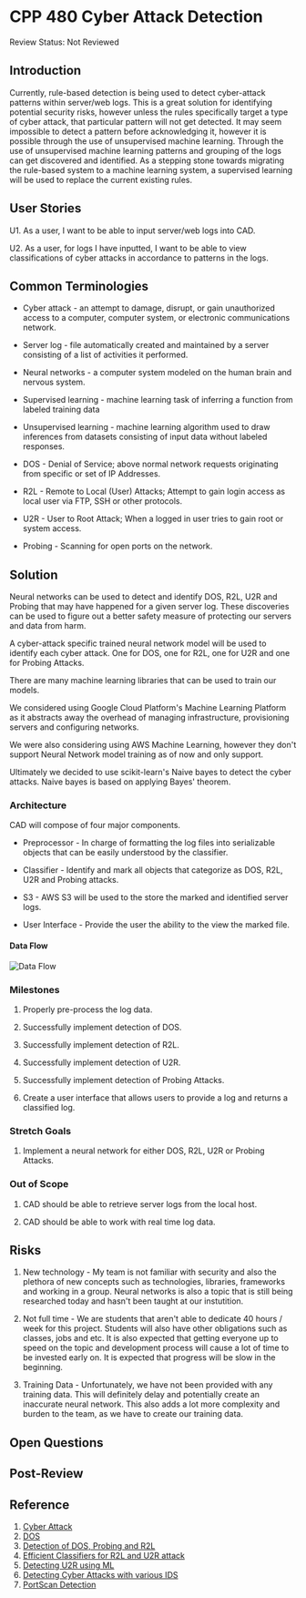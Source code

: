 # CPP 480 Cyber Attack Detection

Review Status: Not Reviewed

## Introduction
Currently, rule-based detection is being used to detect cyber-attack patterns within server/web
logs. This is a great solution for identifying potential security risks, however unless the rules
 specifically target a type of cyber attack, that particular pattern will not get detected. It
 may seem impossible to detect a pattern before acknowledging it, however it is possible through
 the use of unsupervised machine learning. Through the use of unsupervised machine learning
 patterns and grouping of the logs can get discovered and identified. As a stepping stone towards
  migrating the rule-based system to a machine learning system, a supervised learning will be
  used to replace the current existing rules.

## User Stories

U1. As a user, I want to be able to input server/web logs into CAD.

U2. As a user, for logs I have inputted, I want to be able to view classifications of cyber attacks
 in accordance to patterns in the logs.

## Common Terminologies

* Cyber attack - an attempt to damage, disrupt, or gain unauthorized access to a computer,
computer system, or electronic communications network.

* Server log - file automatically created and maintained by a server consisting of a list of
activities it performed.

* Neural networks - a computer system modeled on the human brain and nervous system.

* Supervised learning - machine learning task of inferring a function from labeled training data

* Unsupervised learning - machine learning algorithm used to draw inferences from datasets
consisting of
input data without labeled responses.

* DOS - Denial of Service; above normal network requests originating from specific or set of IP
Addresses.

* R2L - Remote to Local (User) Attacks; Attempt to gain login access as local user via FTP, SSH or
other protocols.

* U2R - User to Root Attack; When a logged in user tries to gain root or system access.

* Probing - Scanning for open ports on the network.

## Solution
Neural networks can be used to detect and identify DOS, R2L, U2R and Probing that may have
happened for a given server log. These discoveries can be used to figure out a better safety
measure of protecting our servers and data from harm.

A cyber-attack specific trained neural network model will be used to identify each cyber attack.
One for DOS, one for R2L, one for U2R and one for Probing Attacks.

There are many machine learning libraries that can be used to train our models.

We considered using Google Cloud Platform's Machine Learning Platform as it abstracts away the
overhead of managing infrastructure, provisioning servers and configuring networks.

We were also considering using AWS Machine Learning, however they don't support Neural Network
model training as of now and only support.

Ultimately we decided to use scikit-learn's Naive bayes to detect the cyber attacks. Naive bayes
is based on applying Bayes' theorem.

### Architecture

CAD will compose of four major components.

- Preprocessor - In charge of formatting the log files into serializable objects that can be
easily understood by the classifier.

- Classifier - Identify and mark all objects that categorize as DOS, R2L, U2R and Probing attacks.

- S3 - AWS S3 will be used to the store the marked and identified server logs.

- User Interface - Provide the user the ability to the view the marked file.

#### Data Flow

![Data Flow](images/DataFlow.png)

### Milestones

1. Properly pre-process the log data.

2. Successfully implement detection of DOS.

3. Successfully implement detection of R2L.

4. Successfully implement detection of U2R.

5. Successfully implement detection of Probing Attacks.

6. Create a user interface that allows users to provide a log and returns a classified log.

### Stretch Goals

1. Implement a neural network for either DOS, R2L, U2R or Probing Attacks.

### Out of Scope

1. CAD should be able to retrieve server logs from the local host.

2. CAD should be able to work with real time log data.

## Risks

1. New technology - My team is not familiar with security and also the plethora of new concepts
such as technologies, libraries, frameworks and working in a group. Neural networks is also a
topic that is still being researched today and hasn't been taught at our instutition.

2. Not full time - We are students that aren't able to dedicate 40 hours / week for this project. Students will also have
other obligations such as classes, jobs and etc. It is also expected that getting everyone up to speed on the topic and
development process will cause a lot of time to be invested early on. It is expected that progress will be slow in the
beginning.

3. Training Data - Unfortunately, we have not been provided with any training data. This will
definitely delay and potentially create an inaccurate neural network. This also adds a lot more
complexity and burden to the team, as we have to create our training data.

## Open Questions

## Post-Review

## Reference

1. [Cyber Attack](https://en.wikipedia.org/wiki/Cyber-attack)
2. [DOS](https://en.wikipedia.org/wiki/Denial-of-service_attack)
3. [Detection of DOS, Probing and R2L](https://pdfs.semanticscholar.org/060d/0c18c3f490720b62e40e7003aa7f75d50941.pdf)
4. [Efficient Classifiers for R2L and U2R attack](https://pdfs.semanticscholar.org/bbf5/bfe8c4fc238405df91f54849eabb2aadf1cb.pdf)
5. [Detecting U2R using ML](http://www.ijarcce.com/upload/2014/april/IJARCCE4J%20a%20revathi%20EPCglobal%20Gen-2%20RFID.pdf)
6. [Detecting Cyber Attacks with various IDS](https://www.idosi.org/wasj/wasj27(11)13/13.pdf)
7. [PortScan Detection](https://community.sophos.com/kb/en-us/115153)

